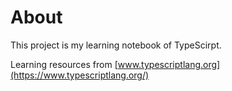 # About

This project is my learning notebook of TypeScirpt.

Learning resources from [www.typescriptlang.org](https://www.typescriptlang.org/)
